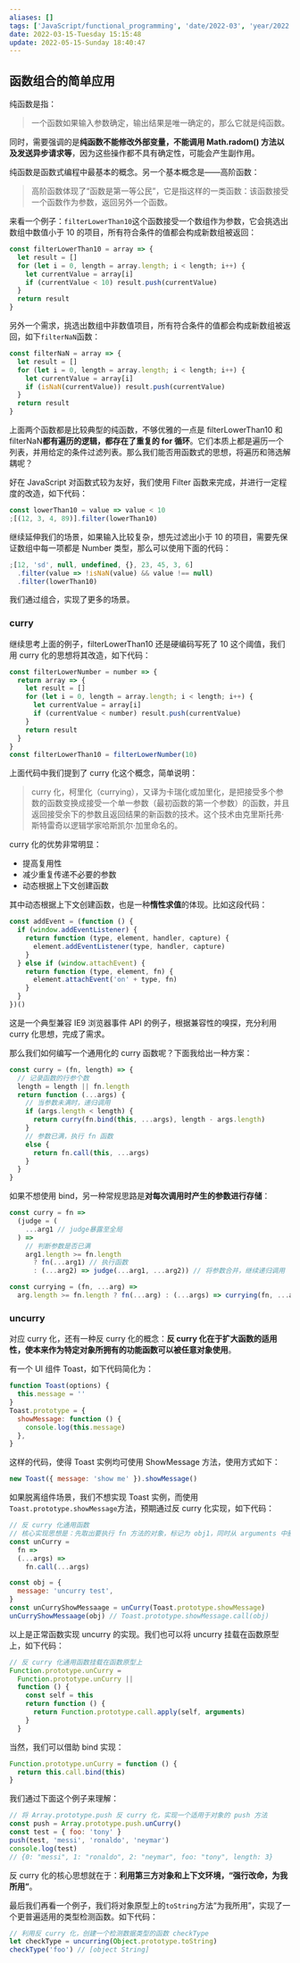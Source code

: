 ```yaml
---
aliases: []
tags: ['JavaScript/functional_programming', 'date/2022-03', 'year/2022', 'month/03']
date: 2022-03-15-Tuesday 15:15:48
update: 2022-05-15-Sunday 18:40:47
---
```


## 函数组合的简单应用

纯函数是指：

> 一个函数如果输入参数确定，输出结果是唯一确定的，那么它就是纯函数。

同时，需要强调的是**纯函数不能修改外部变量，不能调用 Math.radom() 方法以及发送异步请求等**，因为这些操作都不具有确定性，可能会产生副作用。

纯函数是函数式编程中最基本的概念。另一个基本概念是——高阶函数：

> 高阶函数体现了“函数是第一等公民”，它是指这样的一类函数：该函数接受一个函数作为参数，返回另外一个函数。

来看一个例子：`filterLowerThan10`这个函数接受一个数组作为参数，它会挑选出数组中数值小于 10 的项目，所有符合条件的值都会构成新数组被返回：

```js
const filterLowerThan10 = array => {
  let result = []
  for (let i = 0, length = array.length; i < length; i++) {
    let currentValue = array[i]
    if (currentValue < 10) result.push(currentValue)
  }
  return result
}
```

另外一个需求，挑选出数组中非数值项目，所有符合条件的值都会构成新数组被返回，如下`filterNaN`函数：

```js
const filterNaN = array => {
  let result = []
  for (let i = 0, length = array.length; i < length; i++) {
    let currentValue = array[i]
    if (isNaN(currentValue)) result.push(currentValue)
  }
  return result
}
```

上面两个函数都是比较典型的纯函数，不够优雅的一点是 filterLowerThan10 和 filterNaN**都有遍历的逻辑，都存在了重复的 for 循环**。它们本质上都是遍历一个列表，并用给定的条件过滤列表。那么我们能否用函数式的思想，将遍历和筛选解耦呢？

好在 JavaScript 对函数式较为友好，我们使用 Filter 函数来完成，并进行一定程度的改造，如下代码：

```js
const lowerThan10 = value => value < 10
;[(12, 3, 4, 89)].filter(lowerThan10)
```

继续延伸我们的场景，如果输入比较复杂，想先过滤出小于 10 的项目，需要先保证数组中每一项都是 Number 类型，那么可以使用下面的代码：

```js
;[12, 'sd', null, undefined, {}, 23, 45, 3, 6]
  .filter(value => !isNaN(value) && value !== null)
  .filter(lowerThan10)
```

我们通过组合，实现了更多的场景。

### curry

继续思考上面的例子，filterLowerThan10 还是硬编码写死了 10 这个阈值，我们用 curry 化的思想将其改造，如下代码：

```js
const filterLowerNumber = number => {
  return array => {
    let result = []
    for (let i = 0, length = array.length; i < length; i++) {
      let currentValue = array[i]
      if (currentValue < number) result.push(currentValue)
    }
    return result
  }
}
const filterLowerThan10 = filterLowerNumber(10)
```

上面代码中我们提到了 curry 化这个概念，简单说明：

> curry 化，柯里化（currying），又译为卡瑞化或加里化，是把接受多个参数的函数变换成接受一个单一参数（最初函数的第一个参数）的函数，并且返回接受余下的参数且返回结果的新函数的技术。这个技术由克里斯托弗·斯特雷奇以逻辑学家哈斯凯尔·加里命名的。

curry 化的优势非常明显：

- 提高复用性
- 减少重复传递不必要的参数
- 动态根据上下文创建函数

其中动态根据上下文创建函数，也是一种**惰性求值**的体现。比如这段代码：

```js
const addEvent = (function () {
  if (window.addEventListener) {
    return function (type, element, handler, capture) {
      element.addEventListener(type, handler, capture)
    }
  } else if (window.attachEvent) {
    return function (type, element, fn) {
      element.attachEvent('on' + type, fn)
    }
  }
})()
```

这是一个典型兼容 IE9 浏览器事件 API 的例子，根据兼容性的嗅探，充分利用 curry 化思想，完成了需求。

那么我们如何编写一个通用化的 curry 函数呢？下面我给出一种方案：

```js
const curry = (fn, length) => {
  // 记录函数的行参个数
  length = length || fn.length
  return function (...args) {
    // 当参数未满时，递归调用
    if (args.length < length) {
      return curry(fn.bind(this, ...args), length - args.length)
    }
    // 参数已满，执行 fn 函数
    else {
      return fn.call(this, ...args)
    }
  }
}
```

如果不想使用 bind，另一种常规思路是**对每次调用时产生的参数进行存储**：

```js
const curry = fn =>
  (judge = (
    ...arg1 // judge暴露至全局
  ) =>
    // 判断参数是否已满
    arg1.length >= fn.length
      ? fn(...arg1) // 执行函数
      : (...arg2) => judge(...arg1, ...arg2)) // 将参数合并，继续递归调用

const currying = (fn, ...arg) =>
  arg.length >= fn.length ? fn(...arg) : (...args) => currying(fn, ...arg, ...args)
```

### uncurry

对应 curry 化，还有一种反 curry 化的概念：**反 curry 化在于扩大函数的适用性，使本来作为特定对象所拥有的功能函数可以被任意对象使用**。

有一个 UI 组件 Toast，如下代码简化为：

```js
function Toast(options) {
  this.message = ''
}
Toast.prototype = {
  showMessage: function () {
    console.log(this.message)
  },
}
```

这样的代码，使得 Toast 实例均可使用 ShowMessage 方法，使用方式如下：

```js
new Toast({ message: 'show me' }).showMessage()
```

如果脱离组件场景，我们不想实现 Toast 实例，而使用`Toast.prototype.showMessage`方法，预期通过反 curry 化实现，如下代码：

```js
// 反 curry 化通用函数
// 核心实现思想是：先取出要执行 fn 方法的对象，标记为 obj1，同时从 arguments 中删除，在调用 fn 时，将 fn 执行上下文环境改为 obj1
const unCurry =
  fn =>
  (...args) =>
    fn.call(...args)

const obj = {
  message: 'uncurry test',
}
const unCurryShowMessaage = unCurry(Toast.prototype.showMessage)
unCurryShowMessaage(obj) // Toast.prototype.showMessage.call(obj)
```

以上是正常函数实现 uncurry 的实现。我们也可以将 uncurry 挂载在函数原型上，如下代码：

```js
// 反 curry 化通用函数挂载在函数原型上
Function.prototype.unCurry =
  Function.prototype.unCurry ||
  function () {
    const self = this
    return function () {
      return Function.prototype.call.apply(self, arguments)
    }
  }
```

当然，我们可以借助 bind 实现：

```js
Function.prototype.unCurry = function () {
  return this.call.bind(this)
}
```

我们通过下面这个例子来理解：

```js
// 将 Array.prototype.push 反 curry 化，实现一个适用于对象的 push 方法
const push = Array.prototype.push.unCurry()
const test = { foo: 'tony' }
push(test, 'messi', 'ronaldo', 'neymar')
console.log(test)
// {0: "messi", 1: "ronaldo", 2: "neymar", foo: "tony", length: 3}
```

反 curry 化的核心思想就在于：**利用第三方对象和上下文环境，“强行改命，为我所用”**。

最后我们再看一个例子，我们将对象原型上的`toString`方法“为我所用”，实现了一个更普遍适用的类型检测函数。如下代码：

```js
// 利用反 curry 化，创建一个检测数据类型的函数 checkType
let checkType = uncurring(Object.prototype.toString)
checkType('foo') // [object String]
```
